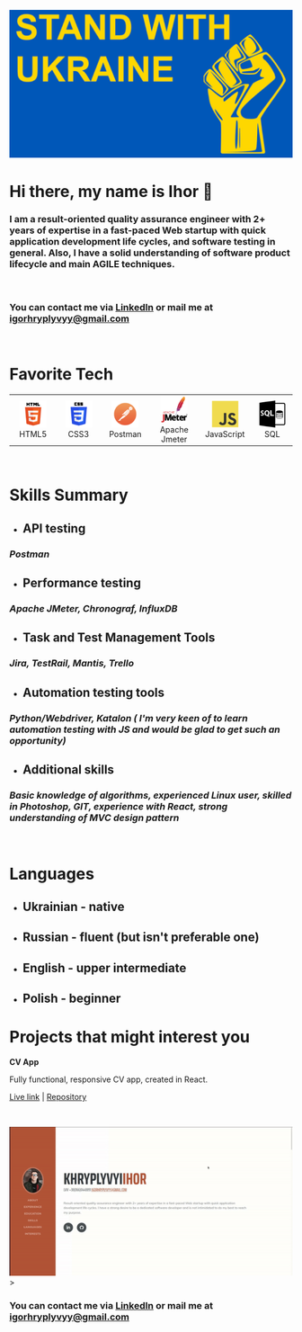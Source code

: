 ![](./img/stand.jpg)
<br>

# **Hi there, my name is Ihor** :wave:

### I am a result-oriented quality assurance engineer with 2+ years of expertise in a fast-paced Web startup with quick application development life cycles, and software testing in general. Also, I have a solid understanding of software product lifecycle and main AGILE techniques.

<br>

### You can **contact** me via [LinkedIn](https://www.linkedin.com/in/khryplyvyi/) or mail me at igorhryplyvyy@gmail.com

<br>

# **Favorite Tech**

<table>
  <tr>
     <td align="center" width="96">
      <a href="">
        <img src="./img/html5.png" width="48" height="48" alt="TypeScript" />
      </a>
      <br>HTML5
    </td>
       <td align="center" width="96">
      <a href="">
        <img src="./img/css3.png" width="48" height="48" alt="TypeScript" />
      </a>
      <br>CSS3
    </td>
      <td align="center" width="96">
      <a href="">
        <img src="./img/postman.png" width="48" height="48" alt="Apache Jmeter" />
      </a>
      <br>Postman
    </td>
      <td align="center" width="96">
      <a href="">
        <img src="./img/jmeter_square.svg" width="48" height="48" alt="Apache Jmeter" />
      </a>
      <br>Apache Jmeter
    </td>
     <td align="center" width="96">
      <a href="">
        <img src="./img/js.svg" width="48" height="48" alt="JavaScript" />
      </a>
      <br>JavaScript
    </td>
    <td align="center" width="96">
      <a href="" >
        <img src="./img/sql.png" width="48" height="48" alt="React" />
      </a>
      <br>SQL
    </td>
  </tr>
  </table>
  <br>

# **Skills Summary**

- ## API testing

### _Postman_

- ## Performance testing

### _Apache JMeter, Chronograf, InfluxDB_

- ## Task and Test Management Tools

### _Jira, TestRail, Mantis, Trello_

- ## Automation testing tools

### _Python/Webdriver, Katalon ( **I'm very keen of to learn automation testing with JS and would be glad to get such an opportunity**)_

- ## Additional skills

### _Basic knowledge of algorithms, experienced Linux user, skilled in Photoshop, GIT, experience with React, strong understanding of MVC design pattern_

<br>

# **Languages**

- ## Ukrainian - native
- ## Russian - fluent (but isn't preferable one)
- ## English - upper intermediate
- ## Polish - beginner

# Projects that might interest you

**CV App**

Fully functional, responsive CV app, created in React.

[Live link](https://resume-app-react.herokuapp.com/) | [Repository](https://github.com/Yhortimer/cv-app-react)

<br>

![](./video/ezgif.com-gif-maker.gif)>
<br>

### You can **contact** me via [LinkedIn](https://www.linkedin.com/in/khryplyvyi/) or mail me at igorhryplyvyy@gmail.com

<br>
